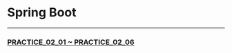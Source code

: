 # Spring Boot


------------------------------

### <a href="https://velog.io/@1_dohyeon/series/%EC%8A%A4%ED%94%84%EB%A7%81">PRACTICE_02_01 ~ PRACTICE_02_06 </a>
